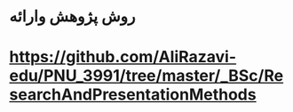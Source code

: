 # روش پژوهش وارائه
# https://github.com/AliRazavi-edu/PNU_3991/tree/master/_BSc/ResearchAndPresentationMethods
